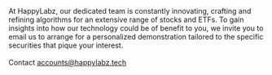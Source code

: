 <br>
<br>

<p>
At HappyLabz, our dedicated team is constantly innovating, crafting and refining algorithms for an extensive range of stocks and ETFs. To gain insights into how our technology could be of benefit to you, we invite you to email us to arrange for a personalized demonstration tailored to the specific securities that pique your interest.
<br>
<br>
Contact <a href="mailto:accounts@happylabz.tech?subject=Show me the HappyLabz for (Ticker)">accounts@happylabz.tech</a>
</p>